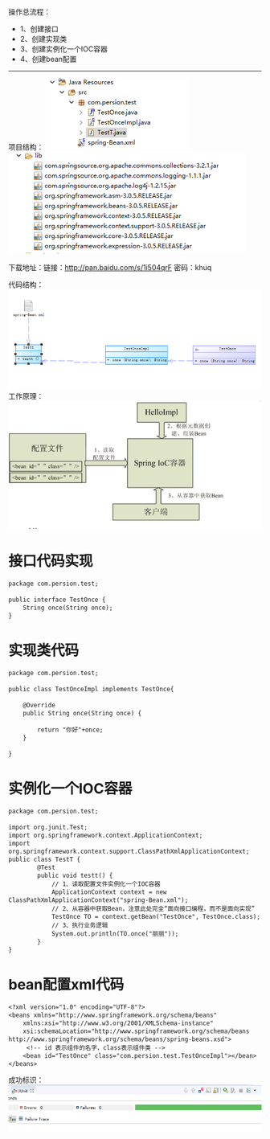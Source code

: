 操作总流程：
- 1、创建接口
- 2、创建实现类
- 3、创建实例化一个IOC容器
- 4、创建bean配置

----------
项目结构：
![](image/2-1.png)
![](image/2-2.png)

下载地址：链接：http://pan.baidu.com/s/1i504qrF 密码：khuq

代码结构：
![](image/2-3.png)
工作原理：
![](image/2-4.png)
# 接口代码实现
```
package com.persion.test;

public interface TestOnce {
	String once(String once);
}
```
# 实现类代码
```
package com.persion.test;

public class TestOnceImpl implements TestOnce{

	@Override
	public String once(String once) {
		
		return "你好"+once;
	}

}
```
# 实例化一个IOC容器
```
package com.persion.test;

import org.junit.Test;
import org.springframework.context.ApplicationContext;
import org.springframework.context.support.ClassPathXmlApplicationContext;
public class TestT {
	 	@Test
	    public void testt() {
	        // 1、读取配置文件实例化一个IOC容器
	        ApplicationContext context = new ClassPathXmlApplicationContext("spring-Bean.xml");
	        // 2、从容器中获取Bean，注意此处完全“面向接口编程，而不是面向实现”
	        TestOnce TO = context.getBean("TestOnce", TestOnce.class);
	        // 3、执行业务逻辑
	        System.out.println(TO.once("丽丽"));
	    }
}
```
# bean配置xml代码
```
<?xml version="1.0" encoding="UTF-8"?>
<beans xmlns="http://www.springframework.org/schema/beans"
	xmlns:xsi="http://www.w3.org/2001/XMLSchema-instance"
	xsi:schemaLocation="http://www.springframework.org/schema/beans http://www.springframework.org/schema/beans/spring-beans.xsd">
	 <!-- id 表示组件的名字，class表示组件类 -->
	<bean id="TestOnce" class="com.persion.test.TestOnceImpl"></bean>
</beans>
```
成功标识：
![](image/2-5.png)